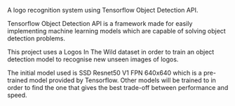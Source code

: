 A logo recognition system using Tensorflow Object Detection API.

Tensorflow Object Detection API is a framework made for easily implementing machine learning models which are capable of solving object detection problems.

This project uses a Logos In The Wild dataset in order to train an object detection model to recognise new unseen images of logos. 

The initial model used is SSD Resnet50 V1 FPN 640x640 which is a pre-trained model provided by Tensorflow. Other models will be trained to in order to find the one that gives the best trade-off between performance and speed.
